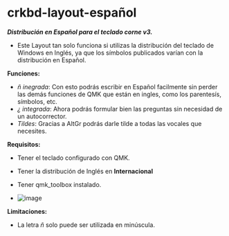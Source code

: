 # crkbd-layout-español

***Distribución en Español para el teclado corne v3.***
- Este Layout tan solo funciona si utilizas la distribución del teclado de Windows en Inglés, ya que los símbolos publicados varían con la distribución en Español.

**Funciones:**
- *ñ inegrada*: Con esto podrás escribir en Español facilmente sin perder las demás funciones de QMK que están en ingles, como los parentesís, símbolos, etc.
- *¿ integrada*: Ahora podrás formular bien las preguntas sin necesidad de un autocorrector.
- *Tildes*: Gracias a AltGr podrás darle tilde a todas las vocales que necesites.

**Requisitos:**
- Tener el teclado configurado con QMK.
- Tener la distribución de Inglés en **Internacional**
- Tener qmk_toolbox instalado.

- ![image](https://github.com/user-attachments/assets/af1f1cbd-e009-4d55-af43-553c0643fc8b)

**Limitaciones:**
- La letra *ñ* solo puede ser utilizada en minúscula.
